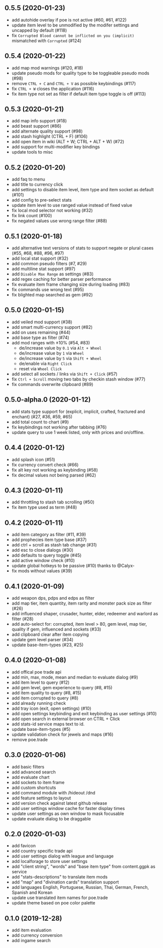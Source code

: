 ## 0.5.5 (2020-01-23)

* add autohide overlay if poe is not active (#60, #61, #122)
* update item level to be unmodified by the modifer settings and uncapped by default (#118)
* fix `Corrupted Blood cannot be inflicted on you (implicit)` mismatched with `Corrupted` (#124)

## 0.5.4 (2020-01-22)

* add map mod warnings (#120, #18)
* update pseudo mods for quality type to be toggleable pseudo mods (#98)
* remove `CTRL + C` and `CTRL + V` as possible keybindings (#117)
* fix `CTRL + W` closes the application (#116)
* fix item type not set as filter if default item type toggle is off (#113)

## 0.5.3 (2020-01-21)

* add map info support (#18)
* add beast support (#86)
* add alternate quality support (#98)
* add stash highlight (CTRL + F) (#106)
* add open item in wiki (ALT + W; CTRL + ALT + W) (#72)
* add support for multi-modifier key bindings
* update tools to misc

## 0.5.2 (2020-01-20)

* add faq to menu
* add title to currency click
* add settings to disable item level, item type and item socket as default (#101)
* add config to pre-select stats
* update item level to use ranged value instead of fixed value
* fix local mod selector not working (#32)
* fix link count (#100)
* fix negated values use wrong range filter (#88)

## 0.5.1 (2020-01-18)

* add alternative text versions of stats to support negate or plural cases (#55, #68, #88, #96, #97)
* add local stat support (#32)
* add common pseudo filters (#7, #29)
* add multiline stat support (#97)
* add `Disable Max Range` as settings (#83)
* add regex caching for better parser performance
* fix evaluate item frame changing size during loading (#83)
* fix commands use wrong text (#95)
* fix blighted map searched as gem (#92)

## 0.5.0 (2020-01-15)

* add veiled mod support (#38)
* add smart multi-currency support (#82)
* add on uses remaining (#44)
* add base type as filter (#74)
* add mod ranges with ±10% (#54, #83)
    * de/increase value by `0.1` via `Alt + Wheel`
    * de/increase value by `1` via `Wheel`
    * de/increase value by `5` via `Shift + Wheel`
    * de/enable via `Right Click`
    * reset via `Wheel Click`
* add select all sockets / links via `Shift + Click` (#57)
* fix `Ctrl + Scroll` moving two tabs by checkin stash window (#77)
* fix commands overwrite clipboard (#89)

## 0.5.0-alpha.0 (2020-01-12)

* add stats type support for (explicit, implicit, crafted, fractured and enchant) (#27, #36, #59, #65)
* add total count to chart (#9)
* fix keybindings not working after tabbing (#76)
* update query to use 1 week listed, only with prices and on/offline.

## 0.4.4 (2020-01-12)

* add splash icon (#51)
* fix currency convert check (#66)
* fix alt key not working as keybinding (#58)
* fix decimal values not being parsed (#62)

## 0.4.3 (2020-01-11)

* add throttling to stash tab scrolling (#50)
* fix item type used as term (#48)

## 0.4.2 (2020-01-11)

* add item category as filter (#11, #39)
* add prophecies item type base (#37)
* add ctrl + scroll as stash tab change (#31)
* add esc to close dialogs (#30)
* add defaults to query toggle (#45)
* add active window check (#10)
* update global hotkeys to be passive (#10) thanks to @Calyx-
* fix mods without values (#39)

## 0.4.1 (2020-01-09)

* add weapon dps, pdps and edps as filter
* add map tier, item quantity, item rarity and monster pack size as filter (#26)
* add influenced shaper, crusader, hunter, elder, redeemer and warlord as filter (#28)
* add auto-select for: corrupted, item level > 80, gem level, map tier, quality if gem, influenced and sockets (#33)
* add clipboard clear after item copying
* update gem level parser (#34)
* update base-item-types (#23, #25)

## 0.4.0 (2020-01-08)

* add offical poe trade api
* add min, max, mode, mean and median to evaluate dialog (#9)
* add item level to query (#12)
* add gem level, gem experience to query (#8, #15)
* add item quality to query (#8, #15)
* add item corrupted to query (#8)
* add already running check
* add tray icon (exit, open settings) (#10)
* add open settings keybinding and exit keybinding as user settings (#10)
* add open search in external browser on CTRL + Click
* add stats-id service maps text to id.
* update base-item-types (#5)
* update validation check for jewels and maps (#16)
* remove poe.trade

## 0.3.0 (2020-01-06)

* add basic filters
* add advanced search
* add evaluate chart
* add sockets to item frame
* add custom shortcuts
* add command module with /hideout /dnd
* add feature settings to layout
* add version check against latest github release
* add user settings window cache for faster display times
* update user settings as own window to mask focusable
* update evaluate dialog to be draggable

## 0.2.0 (2020-01-03)

* add favicon
* add country specific trade api
* add user settings dialog with league and language
* add localforage to store user settings
* add "client string", "words" and "base item type" from content.ggpk as service
* add "stats-descriptions" to translate item mods
* add "map" and "divination cards" translation support
* add languages English, Portuguese, Russian, Thai, German, French, Spanish and Korean
* update use translated item names for poe.trade
* update theme based on poe color palette

## 0.1.0 (2019-12-28)

* add item evaluation
* add currency conversion
* add ingame search
